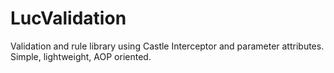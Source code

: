 LucValidation
=============

Validation and rule library using Castle Interceptor and parameter attributes. Simple, lightweight, AOP oriented.